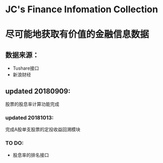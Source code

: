 # JC's Finance Infomation Collection
# 尽可能地获取有价值的金融信息数据
## 数据来源：
- Tushare接口
- 新浪财经

## updated 20180909:
股票的股息率计算功能完成

### updated 20181013:
完成A股单支股票的定投收益回溯模块

### TO DO:
- 股息率的排名接口
